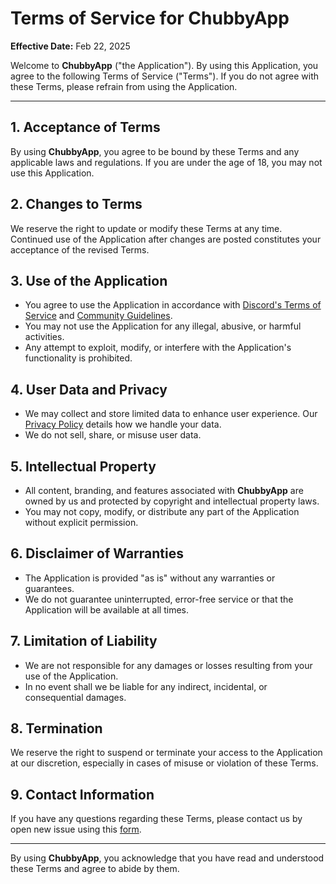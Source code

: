 # Terms of Service for ChubbyApp

**Effective Date:** Feb 22, 2025

Welcome to **ChubbyApp** ("the Application"). By using this Application, you agree to the following Terms of Service ("Terms"). If you do not agree with these Terms, please refrain from using the Application.

---

## 1. Acceptance of Terms
By using **ChubbyApp**, you agree to be bound by these Terms and any applicable laws and regulations. If you are under the age of 18, you may not use this Application.

## 2. Changes to Terms
We reserve the right to update or modify these Terms at any time. Continued use of the Application after changes are posted constitutes your acceptance of the revised Terms.

## 3. Use of the Application
- You agree to use the Application in accordance with [Discord's Terms of Service](https://discord.com/terms) and [Community Guidelines](https://discord.com/guidelines).
- You may not use the Application for any illegal, abusive, or harmful activities.
- Any attempt to exploit, modify, or interfere with the Application's functionality is prohibited.

## 4. User Data and Privacy
- We may collect and store limited data to enhance user experience. Our [Privacy Policy](https://github.com/Zea10th/chubby_app/blob/main/Privacy_Policy.md) details how we handle your data.
- We do not sell, share, or misuse user data.

## 5. Intellectual Property
- All content, branding, and features associated with **ChubbyApp** are owned by us and protected by copyright and intellectual property laws.
- You may not copy, modify, or distribute any part of the Application without explicit permission.

## 6. Disclaimer of Warranties
- The Application is provided "as is" without any warranties or guarantees.
- We do not guarantee uninterrupted, error-free service or that the Application will be available at all times.

## 7. Limitation of Liability
- We are not responsible for any damages or losses resulting from your use of the Application.
- In no event shall we be liable for any indirect, incidental, or consequential damages.

## 8. Termination
We reserve the right to suspend or terminate your access to the Application at our discretion, especially in cases of misuse or violation of these Terms.

## 9. Contact Information
If you have any questions regarding these Terms, please contact us by open new issue using this [form](https://github.com/Zea10th/chubby_app/issues).

---

By using **ChubbyApp**, you acknowledge that you have read and understood these Terms and agree to abide by them.

